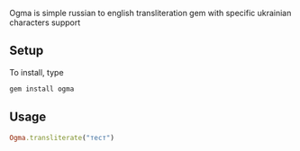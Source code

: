 Ogma is simple russian to english transliteration gem with specific ukrainian characters support

## Setup

To install, type

```bash
gem install ogma
```

## Usage

```ruby
Ogma.transliterate("тест")
```